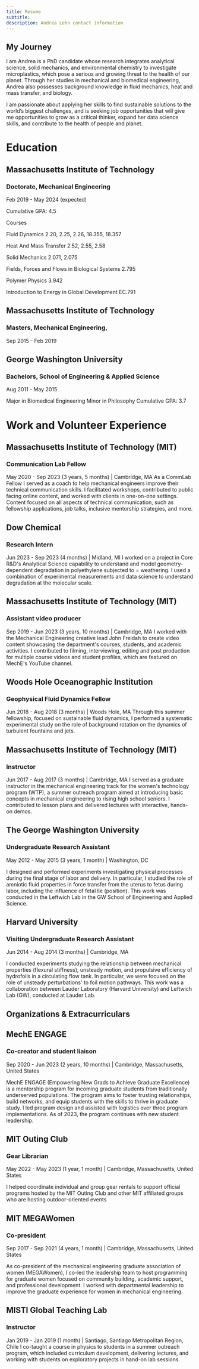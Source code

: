 ```yaml
---
title: Resume
subtitle:
description: Andrea Lehn contact information 
---
```


## My Journey

I am Andrea is a PhD candidate whose research integrates analytical science, solid mechanics, and environmental
chemistry to investigate microplastics, which pose a serious and growing threat to the health of our planet. Through her
studies in mechanical and biomedical engineering, Andrea also possesses background knowledge in fluid mechanics, heat
and mass transfer, and biology.

I am passionate about applying her skills to find sustainable
solutions to the world’s biggest challenges, and is seeking job opportunities that will give me opportunities to grow as
a critical thinker, expand her data science skills, and contribute to the health of people and planet.

# Education

## Massachusetts Institute of Technology

### Doctorate, Mechanical Engineering

Feb 2019 - May 2024 (expected)

Cumulative GPA: 4.5

Courses

Fluid Dynamics 2.20, 2.25, 2.26, 18.355, 18.357

Heat And Mass Transfer 2.52, 2.55, 2.58

Solid Mechanics 2.071, 2.075

Fields, Forces and Flows in Biological Systems 2.795

Polymer Physics 3.942

Introduction to Energy in Global Development EC.791

## Massachusetts Institute of Technology

### Masters, Mechanical Engineering,

Sep 2015 - Feb 2019

## George Washington University

### Bachelors, School of Engineering & Applied Science

Aug 2011 - May 2015

Major in Biomedical Engineering
Minor in Philosophy
Cumulative GPA: 3.7

# Work and Volunteer Experience

## Massachusetts Institute of Technology (MIT)

### Communication Lab Fellow

May 2020 - Sep 2023 (3 years, 5 months) | Cambridge, MA
As a CommLab Fellow I served as a coach to help mechanical engineers improve their technical communication skills. I
facilitated workshops, contributed to public facing online content, and worked with clients in one-on-one settings.
Content focused on all aspects of technical communication, such as fellowship applications, job talks, inclusive
mentorship strategies, and more.

## Dow Chemical

### Research Intern

Jun 2023 - Sep 2023 (4 months) | Midland, MI
I worked on a project in Core R&D's Analytical Science capability to understand and model geometry-dependent degradation
in polyethylene subjected to = weathering. I used a combination of experimental measurements and data science to
understand degradation at the molecular scale.

## Massachusetts Institute of Technology (MIT)

### Assistant video producer

Sep 2019 - Jun 2023 (3 years, 10 months) | Cambridge, MA
I worked with the Mechanical Engineering creative lead John Freidah to create video content showcasing the department's
courses, students, and academic activities. I contributed to filming, interviewing, editing and post production for
multiple course videos and student profiles, which are featured on MechE's YouTube channel.

## Woods Hole Oceanographic Institution

### Geophysical Fluid Dynamics Fellow

Jun 2018 - Aug 2018 (3 months) | Woods Hole, MA
Through this summer fellowship, focused on sustainable fluid dynamics, I performed a systematic experimental study on
the role of background rotation on the dynamics of turbulent fountains and jets.

## Massachusetts Institute of Technology (MIT)

### Instructor

Jun 2017 - Aug 2017 (3 months) | Cambridge, MA
I served as a graduate instructor in the mechanical engineering track for the women's technology program (WTP), a summer
outreach program aimed at introducing basic concepts in mechanical engineering to rising high school seniors. I
contributed to lesson plans and delivered lectures with interactive, hands-on demos.

## The George Washington University

### Undergraduate Research Assistant

May 2012 - May 2015 (3 years, 1 month) | Washington, DC

I designed and performed experiments investigating physical processes during the final stage of labor and delivery. In
particular, I studied the role of amniotic fluid properties in force transfer from the uterus to fetus during labor,
including the influence of fetal lie (position). This work was conducted in the Leftwich Lab in the GW School of
Engineering and Applied Science.

## Harvard University

### Visiting Undergraduate Research Assistant

Jun 2014 - Aug 2014 (3 months) | Cambridge, MA

I conducted experiments studying the relationship between mechanical properties (flexural stiffness), unsteady motion,
and propulsive efficiency of hydrofoils in a circulating flow tank. In particular, we were focused on the role of
unsteady perturbations' to foil motion pathways. This work was a collaboration between Lauder Laboratory (Harvard
University) and Leftwich Lab (GW), conducted at Lauder Lab.

## Organizations & Extracurriculars

## MechE ENGAGE

### Co-creator and student liaison

Sep 2020 - Jun 2023 (2 years, 10 months)
| Cambridge, Massachusetts, United States

MechE ENGAGE (Empowering New Grads to Achieve Graduate Excellence) is a mentorship program for incoming graduate
students from traditionally underserved populations. The program aims to foster trusting relationships, build networks,
and equip students with the skills to thrive in graduate study. I led program design and assisted with logistics over
three program implementations. As of 2023, the program continues with new student leadership.

## MIT Outing Club

### Gear Librarian

May 2022 - May 2023 (1 year, 1 month)
| Cambridge, Massachusetts, United States

I helped coordinate individual and group gear rentals to support official programs hosted by the MIT Outing Club and
other MIT affiliated groups who are hosting outdoor-oriented events

## MIT MEGAWomen

### Co-president

Sep 2017 - Sep 2021 (4 years, 1 month)
| Cambridge, Massachusetts, United States

As co-president of the mechanical engineering graduate association of women (MEGAWomen), I co-led the leadership team to
host programming for graduate women focused on community building, academic support, and professional development. I
worked with departmental leadership to improve the graduate experience for women in mechanical engineering.

## MISTI Global Teaching Lab

### Instructor

Jan 2019 - Jan 2019 (1 month) | Santiago, Santiago Metropolitan Region, Chile
I co-taught a course in physics to students in a summer outreach program,
which included curriculum development, delivering lectures, and working with
students on exploratory projects in hand-on lab sessions.
